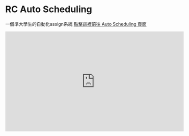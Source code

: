 # RC Auto Scheduling
一個準大學生的自動化assign系統
<a href="https://123456dr.github.io/auto_scheduling/" target="_blank">點擊這裡前往 Auto Scheduling 頁面</a>
<iframe width="560" height="315" src="https://www.youtube.com/embed/lCesagWgb8s?si=cc1u_PBbm6IHQc_N" title="YouTube video player" frameborder="0" allow="accelerometer; autoplay; clipboard-write; encrypted-media; gyroscope; picture-in-picture; web-share" referrerpolicy="strict-origin-when-cross-origin" allowfullscreen></iframe>
